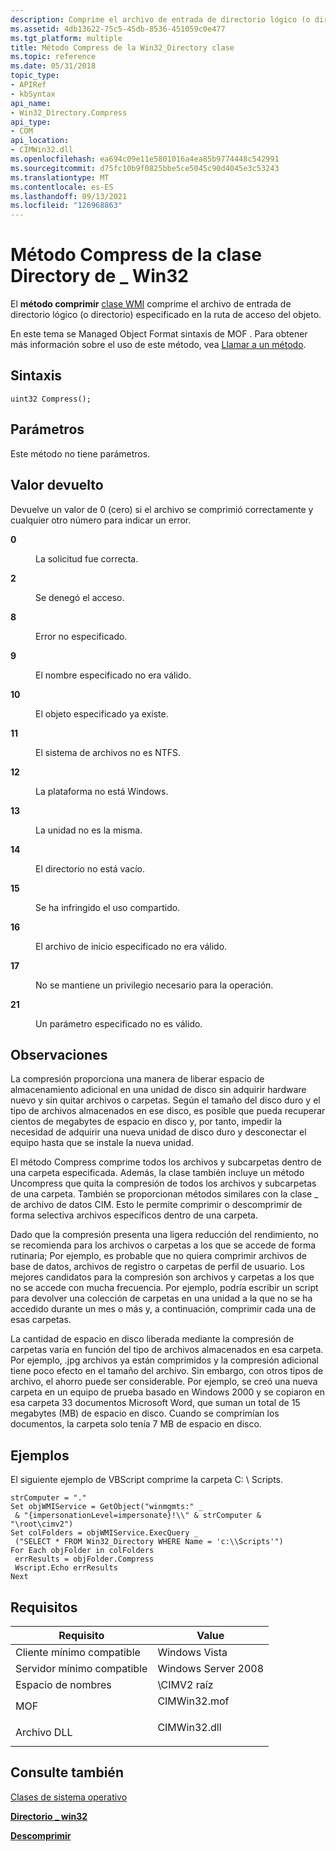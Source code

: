 ```yaml
---
description: Comprime el archivo de entrada de directorio lógico (o directorio) especificado en la ruta de acceso del objeto.
ms.assetid: 4db13622-75c5-45db-8536-451059c0e477
ms.tgt_platform: multiple
title: Método Compress de la Win32_Directory clase
ms.topic: reference
ms.date: 05/31/2018
topic_type:
- APIRef
- kbSyntax
api_name:
- Win32_Directory.Compress
api_type:
- COM
api_location:
- CIMWin32.dll
ms.openlocfilehash: ea694c09e11e5801016a4ea85b9774448c542991
ms.sourcegitcommit: d75fc10b9f0825bbe5ce5045c90d4045e3c53243
ms.translationtype: MT
ms.contentlocale: es-ES
ms.lasthandoff: 09/13/2021
ms.locfileid: "126968863"
---
```

# <a name="compress-method-of-the-win32_directory-class"></a>Método Compress de la clase Directory de \_ Win32

El **método comprimir** [clase WMI](/windows/desktop/WmiSdk/retrieving-a-class) comprime el archivo de entrada de directorio lógico (o directorio) especificado en la ruta de acceso del objeto.

En este tema se Managed Object Format sintaxis de MOF . Para obtener más información sobre el uso de este método, vea [Llamar a un método](/windows/desktop/WmiSdk/calling-a-method).

## <a name="syntax"></a>Sintaxis


```mof
uint32 Compress();
```



## <a name="parameters"></a>Parámetros

Este método no tiene parámetros.

## <a name="return-value"></a>Valor devuelto

Devuelve un valor de 0 (cero) si el archivo se comprimió correctamente y cualquier otro número para indicar un error.

<dl> <dt>

**0**
</dt> <dd>

La solicitud fue correcta.

</dd> <dt>

**2**
</dt> <dd>

Se denegó el acceso.

</dd> <dt>

**8**
</dt> <dd>

Error no especificado.

</dd> <dt>

**9**
</dt> <dd>

El nombre especificado no era válido.

</dd> <dt>

**10**
</dt> <dd>

El objeto especificado ya existe.

</dd> <dt>

**11**
</dt> <dd>

El sistema de archivos no es NTFS.

</dd> <dt>

**12**
</dt> <dd>

La plataforma no está Windows.

</dd> <dt>

**13**
</dt> <dd>

La unidad no es la misma.

</dd> <dt>

**14**
</dt> <dd>

El directorio no está vacío.

</dd> <dt>

**15**
</dt> <dd>

Se ha infringido el uso compartido.

</dd> <dt>

**16**
</dt> <dd>

El archivo de inicio especificado no era válido.

</dd> <dt>

**17**
</dt> <dd>

No se mantiene un privilegio necesario para la operación.

</dd> <dt>

**21**
</dt> <dd>

Un parámetro especificado no es válido.

</dd> </dl>

## <a name="remarks"></a>Observaciones

La compresión proporciona una manera de liberar espacio de almacenamiento adicional en una unidad de disco sin adquirir hardware nuevo y sin quitar archivos o carpetas. Según el tamaño del disco duro y el tipo de archivos almacenados en ese disco, es posible que pueda recuperar cientos de megabytes de espacio en disco y, por tanto, impedir la necesidad de adquirir una nueva unidad de disco duro y desconectar el equipo hasta que se instale la nueva unidad.

El método Compress comprime todos los archivos y subcarpetas dentro de una carpeta especificada. Además, la clase también incluye un método Uncompress que quita la compresión de todos los archivos y subcarpetas de una carpeta. También se proporcionan métodos similares con la clase \_ de archivo de datos CIM. Esto le permite comprimir o descomprimir de forma selectiva archivos específicos dentro de una carpeta.

Dado que la compresión presenta una ligera reducción del rendimiento, no se recomienda para los archivos o carpetas a los que se accede de forma rutinaria; Por ejemplo, es probable que no quiera comprimir archivos de base de datos, archivos de registro o carpetas de perfil de usuario. Los mejores candidatos para la compresión son archivos y carpetas a los que no se accede con mucha frecuencia. Por ejemplo, podría escribir un script para devolver una colección de carpetas en una unidad a la que no se ha accedido durante un mes o más y, a continuación, comprimir cada una de esas carpetas.

La cantidad de espacio en disco liberada mediante la compresión de carpetas varía en función del tipo de archivos almacenados en esa carpeta. Por ejemplo, .jpg archivos ya están comprimidos y la compresión adicional tiene poco efecto en el tamaño del archivo. Sin embargo, con otros tipos de archivo, el ahorro puede ser considerable. Por ejemplo, se creó una nueva carpeta en un equipo de prueba basado en Windows 2000 y se copiaron en esa carpeta 33 documentos Microsoft Word, que suman un total de 15 megabytes (MB) de espacio en disco. Cuando se comprimían los documentos, la carpeta solo tenía 7 MB de espacio en disco.

## <a name="examples"></a>Ejemplos

El siguiente ejemplo de VBScript comprime la carpeta C: \\ Scripts.


```VB
strComputer = "."
Set objWMIService = GetObject("winmgmts:" _
 & "{impersonationLevel=impersonate}!\\" & strComputer & "\root\cimv2")
Set colFolders = objWMIService.ExecQuery _
 ("SELECT * FROM Win32_Directory WHERE Name = 'c:\\Scripts'")
For Each objFolder in colFolders
 errResults = objFolder.Compress
 Wscript.Echo errResults
Next
```



## <a name="requirements"></a>Requisitos



| Requisito | Value |
|-------------------------------------|-----------------------------------------------------------------------------------------|
| Cliente mínimo compatible<br/> | Windows Vista<br/>                                                                |
| Servidor mínimo compatible<br/> | Windows Server 2008<br/>                                                          |
| Espacio de nombres<br/>                | \\CIMV2 raíz<br/>                                                                  |
| MOF<br/>                      | <dl> <dt>CIMWin32.mof</dt> </dl> |
| Archivo DLL<br/>                      | <dl> <dt>CIMWin32.dll</dt> </dl> |



## <a name="see-also"></a>Consulte también

<dl> <dt>

[Clases de sistema operativo](/previous-versions//aa392727(v=vs.85))
</dt> <dt>

[**Directorio \_ win32**](win32-directory.md)
</dt> <dt>

[**Descomprimir**](uncompress-method-in-class-win32-directory.md)
</dt> </dl>

 

